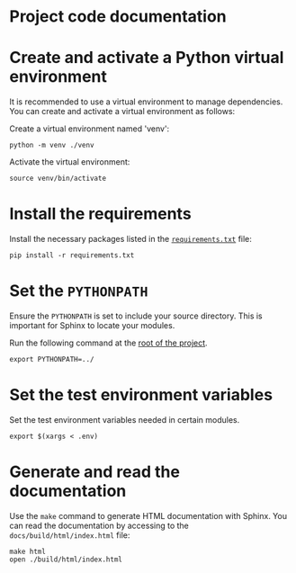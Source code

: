 # Project code documentation

# Create and activate a Python virtual environment

It is recommended to use a virtual environment to manage dependencies. You can create and activate a virtual environment as follows:

Create a virtual environment named 'venv':
```shell
python -m venv ./venv
```

Activate the virtual environment:

```shell
source venv/bin/activate
```

# Install the requirements

Install the necessary packages listed in the [`requirements.txt`](/docs/requirements.txt) file:

```shell
pip install -r requirements.txt
```

# Set the `PYTHONPATH`

Ensure the `PYTHONPATH` is set to include your source directory. This is important for Sphinx to locate your modules.

Run the following command at the [root of the project](/).
```shell
export PYTHONPATH=../
```


# Set the test environment variables

Set the test environment variables needed in certain modules.

```shell
export $(xargs < .env)
```

# Generate and read the documentation

Use the `make` command to generate HTML documentation with Sphinx. You can read the documentation by accessing to the `docs/build/html/index.html` file:

```shell
make html
open ./build/html/index.html
```
